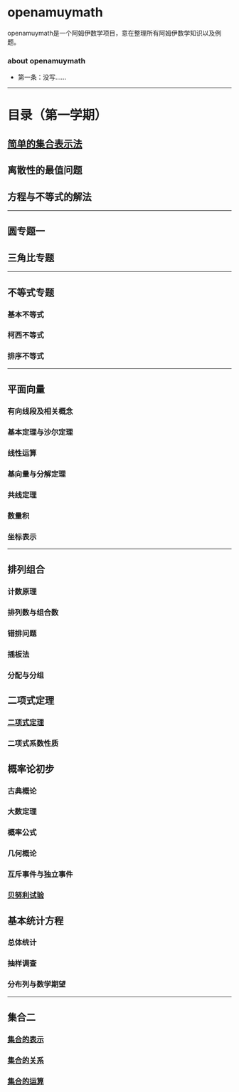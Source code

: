 <script 
  src="https://cdn.bootcss.com/mathjax/2.7.5/MathJax.js?config=TeX-MML-AM_CHTML">
</script>


# openamuymath
openamuymath是一个阿姆伊数学项目，意在整理所有阿姆伊数学知识以及例题。
### about openamuymath

* 第一条：没写……

---
# 目录（第一学期）
## [简单的集合表示法](https://jiangyiqing.github.io/openamuymath/sets/sets1)
## 离散性的最值问题
## 方程与不等式的解法
---
## 圆专题一
## 三角比专题
---
## 不等式专题
### 基本不等式
### 柯西不等式
### 排序不等式
---
## 平面向量
### 有向线段及相关概念
### 基本定理与沙尔定理
### 线性运算
### 基向量与分解定理
### 共线定理
### 数量积
### 坐标表示
---
## 排列组合
### 计数原理
### 排列数与组合数
### 错排问题
### 插板法
### 分配与分组
## 二项式定理
### [二项式定理](https://jiangyiqing.github.io/openamuymath/combinatorics/binotheo)
### 二项式系数性质
## 概率论初步
### 古典概论
### 大数定理
### 概率公式
### 几何概论
### 互斥事件与独立事件
### [贝努利试验](https://jiangyiqing.github.io/openamuymath/combinatorics/bernuollitrial)
## 基本统计方程
### 总体统计
### 抽样调查
### 分布列与数学期望
---
## 集合二
### [集合的表示](https://jiangyiqing.github.io/openamuymath/sets/sets2)
### [集合的关系](https://jiangyiqing.github.io/openamuymath/sets/sets3)
### [集合的运算](https://jiangyiqing.github.io/openamuymath/sets/sets4)
